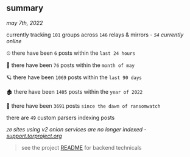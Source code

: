 
## summary
_may 7th, 2022_

currently tracking `101` groups across `146` relays & mirrors - _`54` currently online_

⏲ there have been `6` posts within the `last 24 hours`

🦈 there have been `76` posts within the `month of may`

🪐 there have been `1069` posts within the `last 90 days`

🏚 there have been `1405` posts within the `year of 2022`

🦕 there have been `3691` posts `since the dawn of ransomwatch`

there are `49` custom parsers indexing posts

_`20` sites using v2 onion services are no longer indexed - [support.torproject.org](https://support.torproject.org/onionservices/v2-deprecation/)_

> see the project [README](https://github.com/thetanz/ransomwatch#ransomwatch--) for backend technicals
